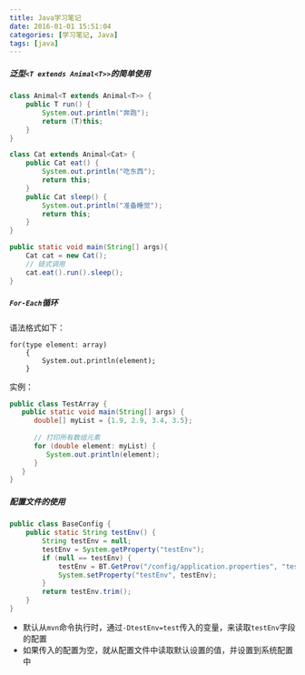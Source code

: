 ```yaml
---
title: Java学习笔记
date: 2016-01-01 15:51:04
categories: [学习笔记, Java]
tags: [java]
---
```


##### 泛型`<T extends Animal<T>>`的简单使用
```java
class Animal<T extends Animal<T>> {
    public T run() {
        System.out.println("奔跑");
        return (T)this;
    }
}
```

  <!--more-->

```java
class Cat extends Animal<Cat> {
    public Cat eat() {
        System.out.println("吃东西");
        return this;
    }
    public Cat sleep() {
        System.out.println("准备睡觉");
        return this;
    }
}

public static void main(String[] args){
    Cat cat = new Cat();
    // 链式调用
    cat.eat().run().sleep();
}
```

##### `For-Each`循环
语法格式如下：
```
for(type element: array)
    {
        System.out.println(element);
    }
```
实例：
```java
public class TestArray {
   public static void main(String[] args) {
      double[] myList = {1.9, 2.9, 3.4, 3.5};
 
      // 打印所有数组元素
      for (double element: myList) {
         System.out.println(element);
      }
   }
}
```

##### 配置文件的使用
```java
public class BaseConfig {
    public static String testEnv() {
        String testEnv = null;
        testEnv = System.getProperty("testEnv");
        if (null == testEnv) {
            testEnv = BT.GetProv("/config/application.properties", "testEnv");
            System.setProperty("testEnv", testEnv);
        }
        return testEnv.trim();
    }
}
```
 - 默认从`mvn`命令执行时，通过`-DtestEnv=test`传入的变量，来读取`testEnv`字段的配置
 - 如果传入的配置为空，就从配置文件中读取默认设置的值，并设置到系统配置中